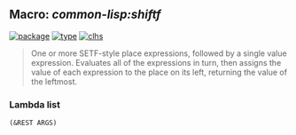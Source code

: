 ## Macro: ***common-lisp:shiftf***
[![package](https://img.shields.io/badge/Package-COMMON--LISP-5f9ea0.svg?style=social&colorA=999999)](../) [![type](https://img.shields.io/badge/Type-Macro-5f9ea0.svg?style=social&colorA=999999)](../#macro) [![clhs](https://img.shields.io/badge/CLHS-SHIFTF-5f9ea0.svg?style=social&colorA=999999)](http://www.lispworks.com/documentation/HyperSpec/Body/m_shiftf.htm) 

> One or more SETF-style place expressions, followed by a single
> value expression. Evaluates all of the expressions in turn, then
> assigns the value of each expression to the place on its left,
> returning the value of the leftmost.

### Lambda list
```
(&REST ARGS)
```
